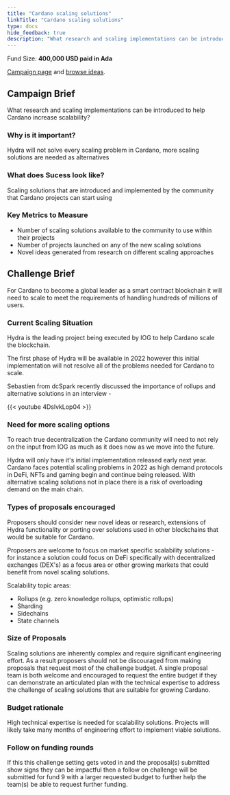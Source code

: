 ```yaml
---
title: "Cardano scaling solutions"
linkTitle: "Cardano scaling solutions"
type: docs
hide_feedback: true
description: "What research and scaling implementations can be introduced to help Cardano increase scalability?"
---
```

Fund Size: **400,000 USD paid in Ada**

[Campaign page](https://cardano.ideascale.com/c/idea/383094) and [browse ideas]().

## Campaign Brief
What research and scaling implementations can be introduced to help Cardano increase scalability?

### Why is it important?
Hydra will not solve every scaling problem in Cardano, more scaling solutions are needed as alternatives
### What does Sucess look like?
Scaling solutions that are introduced and implemented by the community that Cardano projects can start using

### Key Metrics to Measure
- Number of scaling solutions available to the community to use within their projects
- Number of projects launched on any of the new scaling solutions
- Novel ideas generated from research on different scaling approaches


## Challenge Brief
For Cardano to become a global leader as a smart contract blockchain it will need to scale to meet the requirements of handling hundreds of millions of users.

### Current Scaling Situation

Hydra is the leading project being executed by IOG to help Cardano scale the blockchain.

The first phase of Hydra will be available in 2022 however this initial implementation will not resolve all of the problems needed for Cardano to scale.

Sebastien from dcSpark recently discussed the importance of rollups and alternative solutions in an interview -

{{< youtube 4DslvkLop04 >}}

### Need for more scaling options
To reach true decentralization the Cardano community will need to not rely on the input from IOG as much as it does now as we move into the future.

Hydra will only have it's initial implementation released early next year. Cardano faces potential scaling problems in 2022 as high demand protocols in DeFi, NFTs and gaming begin and continue being released. With alternative scaling solutions not in place there is a risk of overloading demand on the main chain.

### Types of proposals encouraged
Proposers should consider new novel ideas or research, extensions of Hydra functionality or porting over solutions used in other blockchains that would be suitable for Cardano.

Proposers are welcome to focus on market specific scalability solutions - for instance a solution could focus on DeFi specifically with decentralized exchanges (DEX's) as a focus area or other growing markets that could benefit from novel scaling solutions.

Scalability topic areas:

- Rollups (e.g. zero knowledge rollups, optimistic rollups)
- Sharding
- Sidechains
- State channels

### Size of Proposals
Scaling solutions are inherently complex and require significant engineering effort. As a result proposers should not be discouraged from making proposals that request most of the challenge budget. A single proposal team is both welcome and encouraged to request the entire budget if they can demonstrate an articulated plan with the technical expertise to address the challenge of scaling solutions that are suitable for growing Cardano.

### Budget rationale
High technical expertise is needed for scalability solutions. Projects will likely take many months of engineering effort to implement viable solutions.

### Follow on funding rounds

If this this challenge setting gets voted in and the proposal(s) submitted show signs they can be impactful then a follow on challenge will be submitted for fund 9 with a larger requested budget to further help the team(s) be able to request further funding.